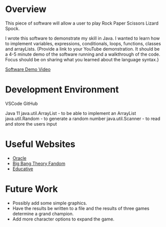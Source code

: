 # Overview
This piece of software will allow a user to play Rock Paper Scissors Lizard Spock.

I wrote this software to demonstrate my skill in Java. I wanted to learn how to implement variables, expressions, conditionals, loops, functions, classes and arrayLists. 
{Provide a link to your YouTube demonstration.  It should be a 4-5 minute demo of the software running and a walkthrough of the code.  Focus should be on sharing what you learned about the language syntax.}

[Software Demo Video](https://youtu.be/VWEAhKqQDB4)

# Development Environment


VSCode
GitHub

Java 11
java.util.ArrayList - to be able to implement an ArrayList
java.util.Random    - to generate a random number
java.util.Scanner   - to read and store the  users input

# Useful Websites

* [Oracle](https://www.oracle.com/java/technologies/javase-jdk11-downloads.html)
* [Big Bang Theory Fandom](https://bigbangtheory.fandom.com/wiki/Rock,_Paper,_Scissors,_Lizard,_Spock)
* [Educative](https://www.educative.io/edpresso/how-to-generate-random-numbers-in-java)

# Future Work
* Possibly add some simple graphics.
* Have the results be written to a file and the results of three games determine a grand champion.
* Add more character options to expand the game.

